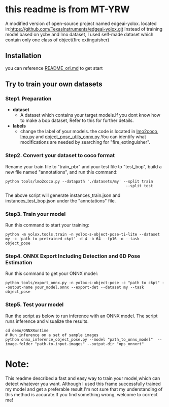 # this readme is from MT-YRW
A modified version of open-source project named edgeai-yolox. located in:https://github.com/TexasInstruments/edgeai-yolox.git
Instead of training model based on ycbv and lmo dataset, I used self-made dataset which contain only one class of object(fire extinguisher) 


## Installation  
you can reference [README_ori.md](./README_ori.md) to get start

## Try to train your own datasets
### Step1. Preparation
* **dataset**
    * A dataset which contains your target models.If you dont know how to make a bop dataset, Refer to this for further details.
* **labels**
    * change the label of your models. the code is located in [lmo2coco](./tools/lmo2coco.py), [lmo.py](./yolox/data/datasets/lmo.py) and [object_pose_utils_onnx.py](./demo/ONNXRuntime/object_pose_utils_onnx.py).You can identify what modifications are needed by searching for "fire_extinguisher". 

### Step2. Convert your dataset to coco format
Rename your train file to "train_pbr" and your test file to "test_bop", build a new file named "annotations", and run this command:
```
python tools/lmo2coco.py --datapath './datasets/my' --split train                
                                                     --split test   
```
The above script will generate instances_train.json and instances_test_bop.json under the "annotations" file.

### Step3. Train your model
Run this command to start your training:
```
python -m yolox.tools.train -n yolox-s-object-pose-ti-lite --dataset my -c 'path to pretrained ckpt' -d 4 -b 64 --fp16 -o --task object_pose
```

### Step4. ONNX Export Including Detection and 6D Pose Estimation
Run this command to get your ONNX model:
```
python tools/export_onnx.py -n yolox-s-object-pose -c "path to ckpt" --output-name your_model.onnx --export-det --dataset my --task object_pose
```

### Step5. Test your model
Run the script as below to run inference with an ONNX model. The script runs inference and visualize the results.
```
cd demo/ONNXRuntime
# Run inference on a set of sample images
python onnx_inference_object_pose.py --model "path_to_onnx_model"  --image-folder "path-to-input-images" --output-dir "ops_onnxrt" 
```


# Note:
This readme described a fast and easy way to train your model,which can detect whatever you want. Although I used this frame successfully trained my model and get a preferable result,I'm not sure that my understanding of this method is accurate.If you find something wrong, welcome to correct me!




